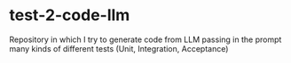 # test-2-code-llm
Repository in which I try to generate code from LLM passing in the prompt many kinds of different tests (Unit, Integration, Acceptance)
